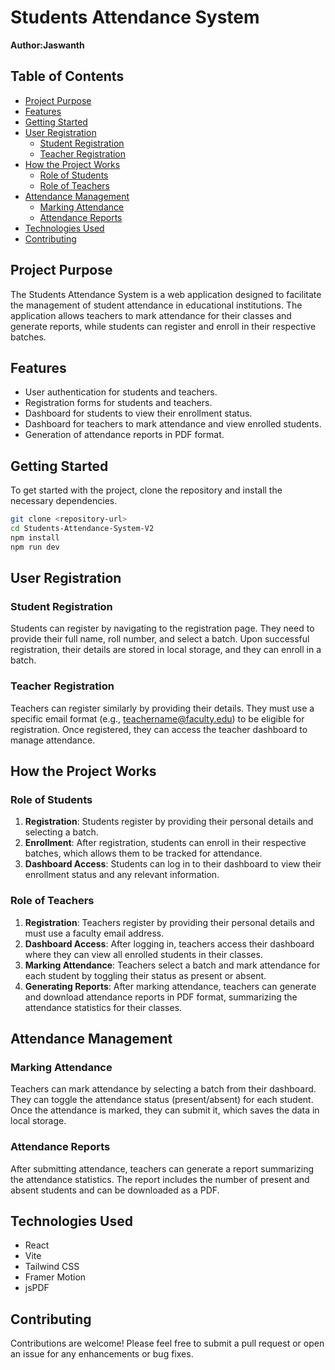 # Students Attendance System

**Author:Jaswanth**

## Table of Contents
- [Project Purpose](#project-purpose)
- [Features](#features)
- [Getting Started](#getting-started)
- [User Registration](#user-registration)
  - [Student Registration](#student-registration)
  - [Teacher Registration](#teacher-registration)
- [How the Project Works](#how-the-project-works)
  - [Role of Students](#role-of-students)
  - [Role of Teachers](#role-of-teachers)
- [Attendance Management](#attendance-management)
  - [Marking Attendance](#marking-attendance)
  - [Attendance Reports](#attendance-reports)
- [Technologies Used](#technologies-used)
- [Contributing](#contributing)


## Project Purpose
The Students Attendance System is a web application designed to facilitate the management of student attendance in educational institutions. The application allows teachers to mark attendance for their classes and generate reports, while students can register and enroll in their respective batches.

## Features
- User authentication for students and teachers.
- Registration forms for students and teachers.
- Dashboard for students to view their enrollment status.
- Dashboard for teachers to mark attendance and view enrolled students.
- Generation of attendance reports in PDF format.

## Getting Started
To get started with the project, clone the repository and install the necessary dependencies.

```bash
git clone <repository-url>
cd Students-Attendance-System-V2
npm install
npm run dev
```

## User Registration

### Student Registration
Students can register by navigating to the registration page. They need to provide their full name, roll number, and select a batch. Upon successful registration, their details are stored in local storage, and they can enroll in a batch.

### Teacher Registration
Teachers can register similarly by providing their details. They must use a specific email format (e.g., teachername@faculty.edu) to be eligible for registration. Once registered, they can access the teacher dashboard to manage attendance.

## How the Project Works

### Role of Students
1. **Registration**: Students register by providing their personal details and selecting a batch.
2. **Enrollment**: After registration, students can enroll in their respective batches, which allows them to be tracked for attendance.
3. **Dashboard Access**: Students can log in to their dashboard to view their enrollment status and any relevant information.

### Role of Teachers
1. **Registration**: Teachers register by providing their personal details and must use a faculty email address.
2. **Dashboard Access**: After logging in, teachers access their dashboard where they can view all enrolled students in their classes.
3. **Marking Attendance**: Teachers select a batch and mark attendance for each student by toggling their status as present or absent.
4. **Generating Reports**: After marking attendance, teachers can generate and download attendance reports in PDF format, summarizing the attendance statistics for their classes.

## Attendance Management

### Marking Attendance
Teachers can mark attendance by selecting a batch from their dashboard. They can toggle the attendance status (present/absent) for each student. Once the attendance is marked, they can submit it, which saves the data in local storage.

### Attendance Reports
After submitting attendance, teachers can generate a report summarizing the attendance statistics. The report includes the number of present and absent students and can be downloaded as a PDF.

## Technologies Used
- React
- Vite
- Tailwind CSS
- Framer Motion
- jsPDF

## Contributing
Contributions are welcome! Please feel free to submit a pull request or open an issue for any enhancements or bug fixes.

